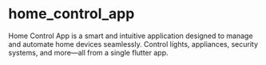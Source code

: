 # home_control_app
Home Control App is a smart and intuitive application designed to manage and automate home devices seamlessly. Control lights, appliances, security systems, and more—all from a single flutter app.
